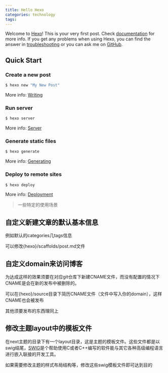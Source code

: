 ```yaml
---
title: Hello Hexo
categories: technology
tags: 
---
```

Welcome to [Hexo](https://hexo.io/)! This is your very first post. Check [documentation](https://hexo.io/docs/) for more info. If you get any problems when using Hexo, you can find the answer in [troubleshooting](https://hexo.io/docs/troubleshooting.html) or you can ask me on [GitHub](https://github.com/hexojs/hexo/issues).

## Quick Start

### Create a new post

``` bash
$ hexo new "My New Post"
```

More info: [Writing](https://hexo.io/docs/writing.html)

### Run server

``` bash
$ hexo server
```

More info: [Server](https://hexo.io/docs/server.html)

### Generate static files

``` bash
$ hexo generate
```

More info: [Generating](https://hexo.io/docs/generating.html)

### Deploy to remote sites

``` bash
$ hexo deploy
```

More info: [Deployment](https://hexo.io/docs/deployment.html)



> 一些特定的使用场景

## 自定义新建文章的默认基本信息

例如默认的categories几tags信息

可以修改{hexo}/scaffolds/post.md文件

## 自定义domain来访问博客

为达成这样的效果须要在对应git仓库下新建CNAME文件，而没有配置的情况下CNAME是会在新的发布中被删除的。

可以在{hexo}/source目录下简历CNAME文件（文件中写入你的domain），这样CNAME也会被发布

其他须要发布的东西理同上

##  修改主题layout中的模板文件

在next主题的目录下有一个layout目录，这是主题的模板文件。这些文件都是以swig结尾，[SWIG](http://www.swig.org/translations/chinese/index.html)是个帮助使用C或者C++编写的软件能与其它各种高级编程语言进行嵌入联接的开发工具。

如果需要修改主题的样式布局结构等，修改这些swig模板文件即可达到目的